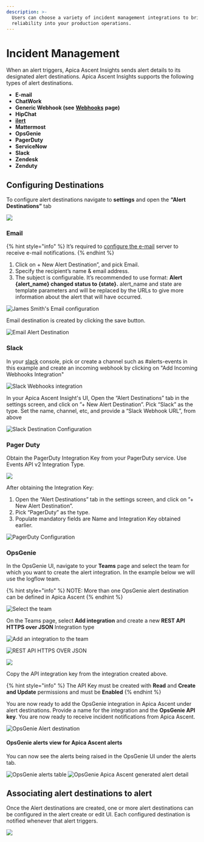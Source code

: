 ```yaml
---
description: >-
  Users can choose a variety of incident management integrations to bring
  reliability into your production operations.
---
```


# Incident Management

When an alert triggers, Apica Ascent Insights sends alert details to its designated alert destinations. Apica Ascent Insights supports the following types of alert destinations.

* **E-mail**
* **ChatWork**
* **Generic Webhook (see** [**Webhooks**](./#slack) **page)**
* **HipChat**
* [**ilert**](../ilert.md)
* **Mattermost**
* **OpsGenie**
* **PagerDuty**
* **ServiceNow**
* **Slack**
* **Zendesk**
* **Zenduty**

## Configuring Destinations

To configure alert destinations navigate to **settings** and open the **“Alert Destinations”** tab

![](<../../../.gitbook/assets/Screenshot from 2022-07-04 17-13-01.png>)

### Email <a href="#email" id="email"></a>

{% hint style="info" %}
It’s required to [configure the e-mail](../../../admin/email-configuration-setup.md) server to receive e-mail notifications.
{% endhint %}

1. Click on + New Alert Destination”, and pick Email.
2. Specify the recipient’s name & email address.
3. The subject is configurable. It’s recommended to use format: **Alert {alert\_name} changed status to {state}.** alert\_name and state are template parameters and will be replaced by the URLs to give more information about the alert that will have occurred.

![James Smith's Email configuration](<../../../.gitbook/assets/Screenshot from 2022-07-04 16-45-37.png>)

Email destination is created by clicking the save button.

![Email Alert Destination](<../../../.gitbook/assets/Screenshot from 2022-07-04 16-46-00.png>)

### Slack <a href="#slack" id="slack"></a>

In your [slack](https://my.slack.com/services/new/incoming-webhook/) console, pick or create a channel such as #alerts-events in this example and create an incoming webhook by clicking on "Add Incoming Webhooks Integration"

![Slack Webhooks integration](<../../../.gitbook/assets/Screen Shot 2020-08-11 at 3.10.58 PM.png>)

In your Apica Ascent Insight's UI, Open the “Alert Destinations” tab in the settings screen, and click on ”+ New Alert Destination”. Pick “Slack” as the type. Set the name, channel, etc, and provide a “Slack Webhook URL”, from above

![Slack Destination Configuration](../../../.gitbook/assets/slack.png)

### Pager Duty <a href="#pagerduty" id="pagerduty"></a>

Obtain the PagerDuty Integration Key from your PagerDuty service. Use Events API v2 Integration Type.

![](<../../../.gitbook/assets/Screen Shot 2020-08-11 at 4.31.41 PM.png>)

After obtaining the Integration Key:

1. Open the “Alert Destinations” tab in the settings screen, and click on ”+ New Alert Destination”.
2. Pick “PagerDuty” as the type.
3. Populate mandatory fields are Name and Integration Key obtained earlier.

![PagerDuty Configuration](<../../../.gitbook/assets/Screenshot from 2022-07-04 17-01-18.png>)

### OpsGenie <a href="#opsgenie" id="opsgenie"></a>

In the OpsGenie UI, navigate to your **Teams** page and select the team for which you want to create the alert integration. In the example below we will use the logflow team.

{% hint style="info" %}
NOTE: More than one OpsGenie alert destination can be defined in Apica Ascent
{% endhint %}

![Select the team](<../../../.gitbook/assets/Screen Shot 2021-11-16 at 9.17.24 PM.png>)

On the Teams page, select **Add integration** and create a new **REST API HTTPS over JSON** Integration type

![Add an integration to the team](<../../../.gitbook/assets/Screen Shot 2021-11-16 at 9.17.38 PM.png>)

![REST API HTTPS OVER JSON](<../../../.gitbook/assets/Screen Shot 2021-11-16 at 9.17.53 PM.png>)

![](<../../../.gitbook/assets/Screen Shot 2021-11-16 at 9.18.49 PM.png>)

Copy the API integration key from the integration created above.

{% hint style="info" %}
The API Key must be created with **Read** and **Create and Update** permissions and must be **Enabled**
{% endhint %}

You are now ready to add the OpsGenie integration in Apica Ascent under alert destinations. Provide a name for the integration and the **OpsGenie API key**. You are now ready to receive incident notifications from Apica Ascent.

![OpsGenie Alert destination](../../../.gitbook/assets/2022-07-04_17-07.png)

#### OpsGenie alerts view for Apica Ascent alerts

You can now see the alerts being raised in the OpsGenie UI under the alerts tab.

![OpsGenie alerts table](<../../../.gitbook/assets/Screen Shot 2021-11-16 at 9.22.53 PM.png>) ![OpsGenie Apica Ascent generated alert detail](<../../../.gitbook/assets/Screen Shot 2021-11-16 at 9.23.18 PM.png>)

## Associating alert destinations to alert

Once the Alert destinations are created, one or more alert destinations can be configured in the alert create or edit UI. Each configured destination is notified whenever that alert triggers.

![](<../../../.gitbook/assets/Screenshot from 2022-07-04 17-08-34.png>)
